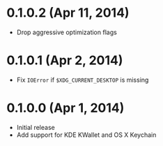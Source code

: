 0.1.0.2 (Apr 11, 2014)
======================

- Drop aggressive optimization flags

0.1.0.1 (Apr 2, 2014)
=====================

- Fix `IOError` if `$XDG_CURRENT_DESKTOP` is missing

0.1.0.0 (Apr 1, 2014)
=====================

- Initial release
- Add support for KDE KWallet and OS X Keychain

